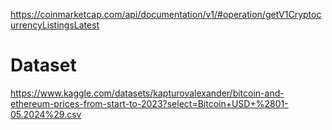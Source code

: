 https://coinmarketcap.com/api/documentation/v1/#operation/getV1CryptocurrencyListingsLatest

# Dataset
https://www.kaggle.com/datasets/kapturovalexander/bitcoin-and-ethereum-prices-from-start-to-2023?select=Bitcoin+USD+%2801-05.2024%29.csv